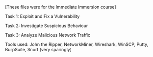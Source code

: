[These files were for the Immediate Immersion course]

Task 1: Exploit and Fix a Vulnerability 

Task 2: Investigate Suspicious Behaviour

Task 3: Analyze Malicious Network Traffic


Tools used: John the Ripper, NetworkMiner, Wireshark, WinSCP, Putty, BurpSuite, Snort (very sparingly)
